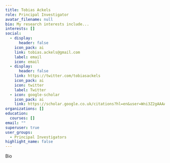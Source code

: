 ```yaml
---
title: Tobias Ackels
role: Principal Investigator
avatar_filename: null
bio: My research interests include...
interests: []
social:
  - display:
      header: false
    icon_pack: ai
    link: tobias.ackels@gmail.com
    label: email
    icon: email
  - display:
      header: false
    link: https://twitter.com/tobiasackels
    icon_pack: ai
    icon: twitter
    label: Twitter
  - icon: google-scholar
    icon_pack: ai
    link: https://scholar.google.co.uk/citations?hl=en&user=Wni3Z2gAAAAJ&view_op=list_works&sortby=pubdate
organizations: []
education:
  courses: []
email: ""
superuser: true
user_groups:
  - Principal Investigators
highlight_name: false
---
```


Bio
